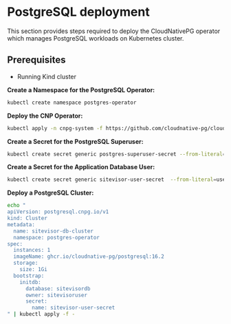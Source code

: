 # PostgreSQL deployment

This section provides steps required to deploy the CloudNativePG operator which manages PostgreSQL workloads on Kubernetes cluster.

## Prerequisites
- Running Kind cluster

**Create a Namespace for the PostgreSQL Operator:**
```bash
kubectl create namespace postgres-operator
```

**Deploy the CNP Operator:**
```bash
kubectl apply -n cnpg-system -f https://github.com/cloudnative-pg/cloudnative-pg/releases/download/v1.22.1/cnpg-1.22.1.yaml
```

**Create a Secret for the PostgreSQL Superuser:**
```bash
kubectl create secret generic postgres-superuser-secret --from-literal=username=postgresadmin --from-literal=password=supersecret --namespace postgres-operator
```

**Create a Secret for the Application Database User:**
```bash
kubectl create secret generic sitevisor-user-secret  --from-literal=username=sitevisoruser --from-literal=password=secret --namespace postgres-operator
```

**Deploy a PostgreSQL Cluster:**
```bash
echo "
apiVersion: postgresql.cnpg.io/v1
kind: Cluster
metadata:
  name: sitevisor-db-cluster
  namespace: postgres-operator
spec:
  instances: 1
  imageName: ghcr.io/cloudnative-pg/postgresql:16.2
  storage:
    size: 1Gi
  bootstrap:
    initdb:
      database: sitevisordb
      owner: sitevisoruser
      secret:
        name: sitevisor-user-secret
" | kubectl apply -f -
```